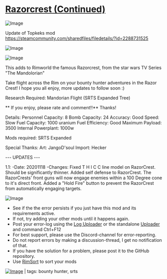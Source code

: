 # [Razorcrest (Continued)](https://steamcommunity.com/sharedfiles/filedetails/?id=3040139485)

![Image](https://i.imgur.com/buuPQel.png)

Update of Topkeks mod https://steamcommunity.com/sharedfiles/filedetails/?id=2288731525

![Image](https://i.imgur.com/pufA0kM.png)
	
![Image](https://i.imgur.com/Z4GOv8H.png)

This adds to Rimworld the famous Razorcrest, from the star wars TV Series "The Mandolorian"

Take flight across the Rim on your bounty hunter adventures in the Razor Crest! I hope you all enjoy, more updates to follow soon :)

Research Required: Mandorian Flight (SRTS Expanded Tree)

 ** If you enjoy, please rate and comment!!** Thanks!


Details:
Personnel Capacity: 8
Bomb Capacity: 24
Accuracy: Good
Speed: Slow
Fuel Capacity: 1000 uranium
Fuel Efficiency: Good
Maximum Payload: 3500
Internal Powerplant: 1000w

Mods required:
SRTS Expanded

Special Thanks:
Art: JangoD'soul
Import: Hecker

--- UPDATES ---

1.1:
-Date: 20201118
-Changes:
Fixed T H I C C line model on RazorCrest. Should be significantly thinner.
Added self defense to RazorCrest. The RazorCrests' front guns will now engage enemies within a 100 Degree cone to it's direct front. 
Added a "Hold Fire" button to prevent the RazorCrest from automatically engaging targets.

![Image](https://i.imgur.com/PwoNOj4.png)



-  See if the the error persists if you just have this mod and its requirements active.
-  If not, try adding your other mods until it happens again.
-  Post your error-log using the [Log Uploader](https://steamcommunity.com/sharedfiles/filedetails/?id=2873415404) or the standalone [Uploader](https://steamcommunity.com/sharedfiles/filedetails/?id=2873415404) and command Ctrl+F12
-  For best support, please use the Discord-channel for error-reporting.
-  Do not report errors by making a discussion-thread, I get no notification of that.
-  If you have the solution for a problem, please post it to the GitHub repository.
-  Use [RimSort](https://github.com/RimSort/RimSort/releases/latest) to sort your mods

 

[![Image](https://img.shields.io/github/v/release/emipa606/Razorcrest?label=latest%20version&style=plastic&color=9f1111&labelColor=black)](https://steamcommunity.com/sharedfiles/filedetails/changelog/3040139485) | tags:  bounty hunter,  srts
